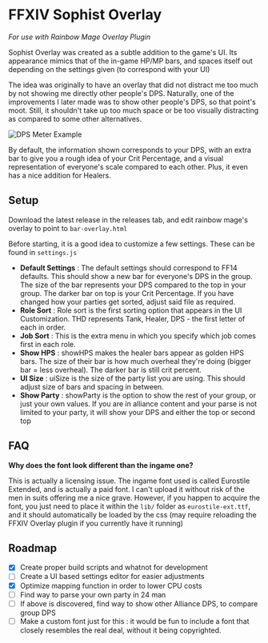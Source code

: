 FFXIV Sophist Overlay
===

_For use with Rainbow Mage Overlay Plugin_

Sophist Overlay was created as a subtle addition to the game's UI. Its appearance mimics that of the in-game HP/MP bars, and spaces itself out depending on the settings given (to correspond with your UI)

The idea was originally to have an overlay that did not distract me too much by not showing me directly other people's DPS. Naturally, one of the improvements I later made was to show other people's DPS, so that point's moot. Still, it shouldn't take up too much space or be too visually distracting as compared to some other alternatives.

![DPS Meter Example](https://snag.gy/JA0G4N.jpg)

By default, the information shown corresponds to your DPS, with an extra bar to give you a rough idea of your Crit Percentage, and a visual representation of everyone's scale compared to each other. Plus, it even has a nice addition for Healers.

## Setup

Download the latest release in the releases tab, and edit rainbow mage's overlay to point to `bar-overlay.html`

Before starting, it is a good idea to customize a few settings. These can be found in `settings.js`

- **Default Settings** : The default settings should correspond to FF14 defaults. This should show a new bar for everyone's DPS in the group. The size of the bar represents your DPS compared to the top in your group. The darker bar on top is your Crit Percentage. If you have changed how your parties get sorted, adjust said file as required.
- **Role Sort** : Role sort is the first sorting option that appears in the UI Customization. THD represents Tank, Healer, DPS - the first letter of each in order.
- **Job Sort** : This is the extra menu in which you specify which job comes first in each role.
- **Show HPS** : showHPS makes the healer bars appear as golden HPS bars. The size of their bar is how much overheal they're doing (bigger bar = less overheal). The darker bar is still crit percent.
- **UI Size** : uiSize is the size of the party list you are using. This should adjust size of bars and spacing in between.
- **Show Party** : showParty is the option to show the rest of your group, or just your own values. If you are in alliance content and your parse is not limited to your party, it will show your DPS and either the top or second top

## FAQ

**Why does the font look different than the ingame one?**

This is actually a licensing issue. The ingame font used is called Eurostile Extended, and is actually a paid font. I can't upload it without risk of the men in suits offering me a nice grave. However, if you happen to acquire the font, you just need to place it within the `lib/` folder as `eurostile-ext.ttf`, and it should automatically be loaded by the css (may require reloading the FFXIV Overlay plugin if you currently have it running)

## Roadmap

- [x] Create proper build scripts and whatnot for development
- [ ] Create a UI based settings editor for easier adjustments
- [x] Optimize mapping function in order to lower CPU costs
- [ ] Find way to parse your own party in 24 man
- [ ] If above is discovered, find way to show other Alliance DPS, to compare group DPS
- [ ] Make a custom font just for this : it would be fun to include a font that closely resembles the real deal, without it being copyrighted.
